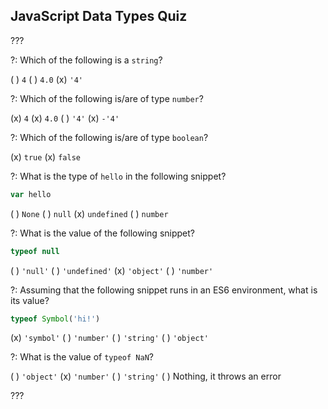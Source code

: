JavaScript Data Types Quiz
---

???

?: Which of the following is a `string`?

( ) `4`
( ) `4.0`
(x) `'4'`

?: Which of the following is/are of type `number`?

(x) `4`
(x) `4.0`
( ) `'4'`
(x) `-'4'`

?: Which of the following is/are of type `boolean`?

(x) `true`
(x) `false`

?: What is the type of `hello` in the following snippet?

``` javascript
var hello
```

( ) `None`
( ) `null`
(x) `undefined`
( ) `number`

?: What is the value of the following snippet?

``` javascript
typeof null
```

( ) `'null'`
( ) `'undefined'`
(x) `'object'`
( ) `'number'`

?: Assuming that the following snippet runs in an ES6 environment, what is its value?

``` javascript
typeof Symbol('hi!')
```

(x) `'symbol'`
( ) `'number'`
( ) `'string'`
( ) `'object'`

?: What is the value of `typeof NaN`?

( ) `'object'`
(x) `'number'`
( ) `'string'`
( ) Nothing, it throws an error

???

